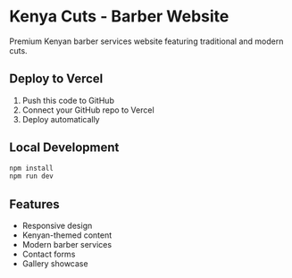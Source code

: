 # Kenya Cuts - Barber Website

Premium Kenyan barber services website featuring traditional and modern cuts.

## Deploy to Vercel

1. Push this code to GitHub
2. Connect your GitHub repo to Vercel
3. Deploy automatically

## Local Development

```bash
npm install
npm run dev
```

## Features

- Responsive design
- Kenyan-themed content
- Modern barber services
- Contact forms
- Gallery showcase